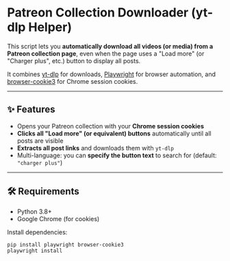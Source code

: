 # Patreon Collection Downloader (yt-dlp Helper)

This script lets you **automatically download all videos (or media) from a Patreon collection page**, even when the page uses a "Load more" (or "Charger plus", etc.) button to display all posts.

It combines [yt-dlp](https://github.com/yt-dlp/yt-dlp) for downloads, [Playwright](https://playwright.dev/python/) for browser automation, and [browser-cookie3](https://github.com/borisbabic/browser_cookie3) for Chrome session cookies.

---

## ✨ Features

- Opens your Patreon collection with your **Chrome session cookies**
- **Clicks all "Load more" (or equivalent) buttons** automatically until all posts are visible
- **Extracts all post links** and downloads them with `yt-dlp`
- Multi-language: you can **specify the button text** to search for (default: `"charger plus"`)

---

## 🛠️ Requirements

- Python 3.8+
- Google Chrome (for cookies)

Install dependencies:
```bash
pip install playwright browser-cookie3
playwright install
